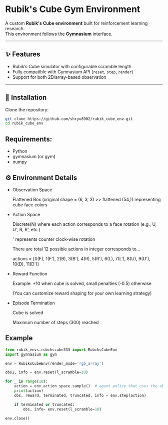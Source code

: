 # Rubik's Cube Gym Environment

A custom **Rubik's Cube environment** built for reinforcement learning research.  
This environment follows the **Gymnasium** interface.

---

## ✨ Features
- Rubik’s Cube simulator with configurable scramble length
- Fully compatible with Gymnasium API (`reset`, `step`, `render`)
- Support for both 2D/array-based observation
---

## 🚀 Installation

Clone the repository:
```bash
git clone https://github.com/shryu8902/rubik_cube_env.git
cd rubik_cube_env
```
## Requirements:

- Python 
- gymnasium (or gym)
- numpy

## ⚙️ Environment Details

- Observation Space

  Flattened Box (original shape = (6, 3, 3) >>  flattened (54,)) representing cube face colors
  
- Action Space

  Discrete(N) where each action corresponds to a face rotation (e.g., U, U', R, R', etc.)

  ' represents counter clock-wise rotation

  There are total 12 possible actions in integer corresponds to... 
  
  actions = [0(F), 1(F'), 2(B), 3(B'), 4(R), 5(R'), 6(L), 7(L'), 8(U), 9(U'), 10(D), 11(D')] 


- Reward Function

  Example: +10 when cube is solved, small penalties (-0.5) otherwise

  (You can customize reward shaping for your own learning strategy)

- Episode Termination

  Cube is solved

  Maximum number of steps (300) reached

## Example

```python
from rubik_envs.rubikscube333 import RubiksCubeEnv
import gymnasium as gym

env = RubiksCubeEnv(render_mode='rgb_array')

obs1, info = env.reset(l_scramble=10)

for _ in range(10):
    action = env.action_space.sample()  # agent policy that uses the observation and info
    print(action)
    obs, reward, terminated, truncated, info = env.step(action)

    if terminated or truncated:
        obs, info= env.reset(l_scramble=10)

env.close()
```

